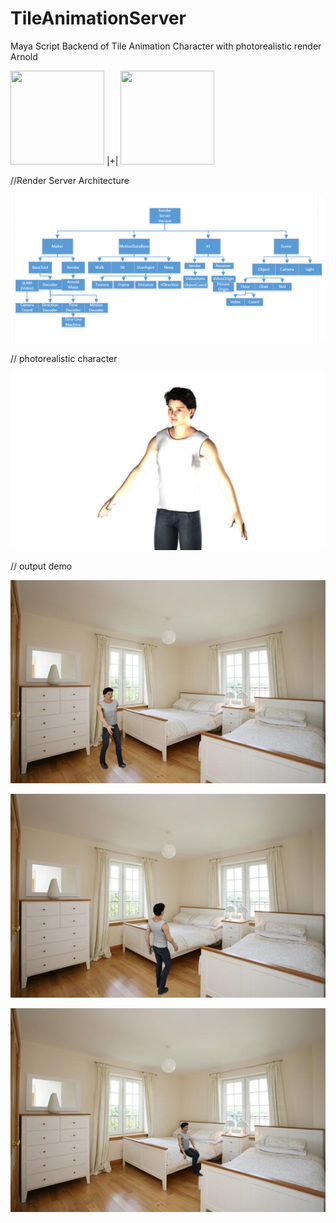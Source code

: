 # TileAnimationServer
 Maya Script Backend of Tile Animation Character with photorealistic render Arnold
 
<img src="https://github.com/Kususumu/TileCharacterServer/blob/master/doc/maya.jpg" width="150" height="150"> |+|
<img src="https://github.com/Kususumu/TileCharacterServer/blob/master/doc/Arnold.JPG" width="150" height="150"> 

//Render Server Architecture

![image](https://github.com/Kususumu/TileAnimationServer/blob/master/doc/RenderServer.png)

// photorealistic character

![image](https://github.com/Kususumu/TileAnimationServer/blob/master/doc/character.png)

// output demo

![image](https://github.com/Kususumu/TileAnimationServer/blob/master/doc/show1.png)

![image](https://github.com/Kususumu/TileAnimationServer/blob/master/doc/show2.png)

![image](https://github.com/Kususumu/TileAnimationServer/blob/master/doc/show3.png)
